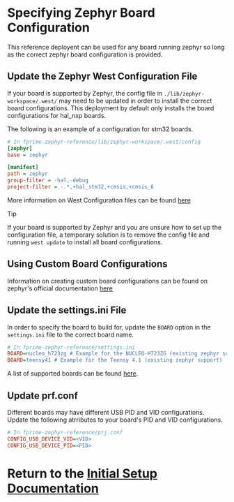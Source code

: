 # Specifying Zephyr Board Configuration
This reference deployent can be used for any board running zephyr so long as the correct zephyr board configuration is provided. 

## Update the Zephyr West Configuration File

If your board is supported by Zephyr, the config file in `./lib/zephyr-workspace/.west/` may need to be updated in order to install the correct board configurations. This deployment by default only installs the board configurations for hal_nxp boards.

The following is an example of a configuration for stm32 boards.
```ini
# In fprime-zephyr-reference/lib/zephyr-workspace/.west/config
[zephyr]
base = zephyr

[manifest]
path = zephyr
group-filter = -hal,-debug
project-filter = -.*,+hal_stm32,+cmsis,+cmsis_6
```

More information on West Configuration files can be found [here](https://docs.zephyrproject.org/latest/develop/west/config.html)

> [!TIP]
> If your board is supported by Zephyr and you are unsure how to set up the configuration file, a temporary solution is to remove the config file and running `west update` to install all board configurations.

## Using Custom Board Configurations

<!-- Commented out for now. Not sure if this will confuse users -->
<!-- Using a custom board configuration may require updating the CMakeLists.txt file depending on where the board folder is loacted. This example appends the board root of a board that in another directory/repository.

```cmake
list(APPEND BOARD_ROOT "${CMAKE_CURRENT_SOURCE_DIR}/lib/fprime-stm32h7-zephyr")
```

Make sure to update the path to match the location of your custom board configuration if needed. More information on creating custom board configurations can be found on zephyr's official documentation [here][custom-board-config]. -->
Information on creating custom board configurations can be found on zephyr's official documentation [here][custom-board-config]

## Update the settings.ini File
In order to specify the board to build for, update the `BOARD` option in the `settings.ini` file to the correct board name.


```ini
# In fprime-zephyr-reference/settings.ini
BOARD=nucleo_h723zg # Example for the NUCLEO-H723ZG (existing zephyr support)
BOARD=teensy41 # Example for the Teensy 4.1 (existing zephyr support)
```

A list of supported boards can be found [here](https://docs.zephyrproject.org/latest/boards/index.html#).

## Update prf.conf
Different boards may have different USB PID and VID configurations. Update the following atrributes to your board's PID and VID configurations.

```ini
# In fprime-zephyr-reference/prj.conf
CONFIG_USB_DEVICE_VID=<VID>
CONFIG_USB_DEVICE_PID=<PID>
```

# Return to the [Initial Setup Documentation][initial-setup]

<!-- Links -->
[initial-setup]: ../main-content/initial-setup.md
[custom-board-config]: https://docs.zephyrproject.org/latest/hardware/porting/board_porting.html